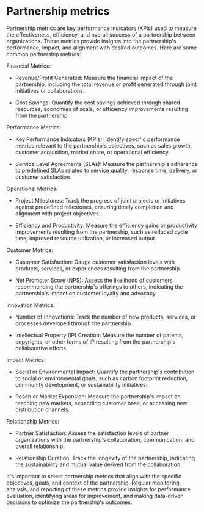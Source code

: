 # Partnership metrics

Partnership metrics are key performance indicators (KPIs) used to measure the effectiveness, efficiency, and overall success of a partnership between organizations. These metrics provide insights into the partnership's performance, impact, and alignment with desired outcomes. Here are some common partnership metrics:


Financial Metrics:

* Revenue/Profit Generated: Measure the financial impact of the partnership, including the total revenue or profit generated through joint initiatives or collaborations.

* Cost Savings: Quantify the cost savings achieved through shared resources, economies of scale, or efficiency improvements resulting from the partnership.

Performance Metrics:

* Key Performance Indicators (KPIs): Identify specific performance metrics relevant to the partnership's objectives, such as sales growth, customer acquisition, market share, or operational efficiency.

* Service Level Agreements (SLAs): Measure the partnership's adherence to predefined SLAs related to service quality, response time, delivery, or customer satisfaction.

Operational Metrics:

* Project Milestones: Track the progress of joint projects or initiatives against predefined milestones, ensuring timely completion and alignment with project objectives.

* Efficiency and Productivity: Measure the efficiency gains or productivity improvements resulting from the partnership, such as reduced cycle time, improved resource utilization, or increased output.

Customer Metrics:

* Customer Satisfaction: Gauge customer satisfaction levels with products, services, or experiences resulting from the partnership.

* Net Promoter Score (NPS): Assess the likelihood of customers recommending the partnership's offerings to others, indicating the partnership's impact on customer loyalty and advocacy.

Innovation Metrics:

* Number of Innovations: Track the number of new products, services, or processes developed through the partnership.

* Intellectual Property (IP) Creation: Measure the number of patents, copyrights, or other forms of IP resulting from the partnership's collaborative efforts.

Impact Metrics:

* Social or Environmental Impact: Quantify the partnership's contribution to social or environmental goals, such as carbon footprint reduction, community development, or sustainability initiatives.

* Reach or Market Expansion: Measure the partnership's impact on reaching new markets, expanding customer base, or accessing new distribution channels.

Relationship Metrics:

* Partner Satisfaction: Assess the satisfaction levels of partner organizations with the partnership's collaboration, communication, and overall relationship.

* Relationship Duration: Track the longevity of the partnership, indicating the sustainability and mutual value derived from the collaboration.

It's important to select partnership metrics that align with the specific objectives, goals, and context of the partnership. Regular monitoring, analysis, and reporting of these metrics provide insights for performance evaluation, identifying areas for improvement, and making data-driven decisions to optimize the partnership's outcomes.